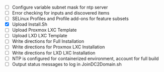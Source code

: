- [ ] Configure variable subnet mask for ntp server
- [ ] Error checking for inputs and discovered items
- [ ] SELinux Profiles and Profile add-ons for feature subsets
- [x] Upload Install.Sh
- [ ] Upload Proxmox LXC Template
- [ ] Upload LXD LXC Template
- [ ] Write directions for Full Installation
- [ ] Write directions for Proxmox LXC Installation
- [ ] Write directions for LXD LXC Installation
- [ ] NTP is configured for containerized environment, account for full build
- [ ] Output status messages to log in JoinDC2Domain.sh